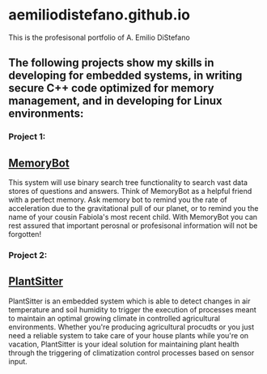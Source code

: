 # aemiliodistefano.github.io

This is the profesisonal portfolio of A. Emilio DiStefano

## The following projects show my skills in developing for embedded systems, in writing secure C++ code optimized for memory management, and in developing for Linux environments:

### Project 1: 
## [MemoryBot](https://github.com/AEmilioDiStefano/MemoryBot)

This system will use binary search tree functionality to search vast data stores of questions and answers.  Think of MemoryBot as a helpful friend with a perfect memory.  Ask memory bot to remind you the rate of acceleration due to the gravitational pull of our planet, or to remind you the name of your cousin Fabiola's most recent child.  With MemoryBot you can rest assured that important perosnal or profesisonal information will not be forgotten!  

### Project 2: 
## [PlantSitter](https://github.com/AEmilioDiStefano/PlantSitter)

PlantSitter is an embedded system which is able to detect changes in air temperature and soil humidity to trigger the execution of processes meant to maintain an optimal growing climate in controlled agricultural environments.  Whether you're producing agricultural procudts or you just need a reliable system to take care of your house plants while you're on vacation, PlantSitter is your ideal solution for maintaining plant health through the triggering of climatization control processes based on sensor input.
